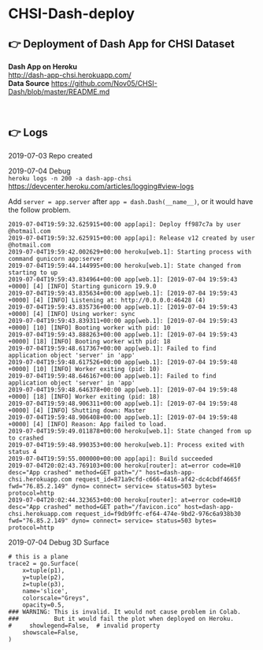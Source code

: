 # CHSI-Dash-deploy

## :point_right: Deployment of Dash App for CHSI Dataset  

**Dash App on Heroku**  
http://dash-app-chsi.herokuapp.com/  
**Data Source** 
https://github.com/Nov05/CHSI-Dash/blob/master/README.md

<br>

## :point_right: Logs

2019-07-03 Repo created
  
2019-07-04 Debug  
`heroku logs -n 200 -a dash-app-chsi`  
https://devcenter.heroku.com/articles/logging#view-logs    

Add `server = app.server` after `app = dash.Dash(__name__)`, or it would have the follow problem.  
```
2019-07-04T19:59:32.625915+00:00 app[api]: Deploy ff987c7a by user @hotmail.com
2019-07-04T19:59:32.625915+00:00 app[api]: Release v12 created by user @hotmail.com
2019-07-04T19:59:42.002629+00:00 heroku[web.1]: Starting process with command gunicorn app:server
2019-07-04T19:59:44.144995+00:00 heroku[web.1]: State changed from starting to up
2019-07-04T19:59:43.834964+00:00 app[web.1]: [2019-07-04 19:59:43 +0000] [4] [INFO] Starting gunicorn 19.9.0
2019-07-04T19:59:43.835634+00:00 app[web.1]: [2019-07-04 19:59:43 +0000] [4] [INFO] Listening at: http://0.0.0.0:46428 (4)
2019-07-04T19:59:43.835736+00:00 app[web.1]: [2019-07-04 19:59:43 +0000] [4] [INFO] Using worker: sync
2019-07-04T19:59:43.839311+00:00 app[web.1]: [2019-07-04 19:59:43 +0000] [10] [INFO] Booting worker with pid: 10
2019-07-04T19:59:43.888263+00:00 app[web.1]: [2019-07-04 19:59:43 +0000] [18] [INFO] Booting worker with pid: 18
2019-07-04T19:59:48.617367+00:00 app[web.1]: Failed to find application object 'server' in 'app'
2019-07-04T19:59:48.617526+00:00 app[web.1]: [2019-07-04 19:59:48 +0000] [10] [INFO] Worker exiting (pid: 10)
2019-07-04T19:59:48.646167+00:00 app[web.1]: Failed to find application object 'server' in 'app'
2019-07-04T19:59:48.646378+00:00 app[web.1]: [2019-07-04 19:59:48 +0000] [18] [INFO] Worker exiting (pid: 18)
2019-07-04T19:59:48.906311+00:00 app[web.1]: [2019-07-04 19:59:48 +0000] [4] [INFO] Shutting down: Master
2019-07-04T19:59:48.906408+00:00 app[web.1]: [2019-07-04 19:59:48 +0000] [4] [INFO] Reason: App failed to load.
2019-07-04T19:59:49.011878+00:00 heroku[web.1]: State changed from up to crashed
2019-07-04T19:59:48.990353+00:00 heroku[web.1]: Process exited with status 4
2019-07-04T19:59:55.000000+00:00 app[api]: Build succeeded
2019-07-04T20:02:43.769103+00:00 heroku[router]: at=error code=H10 desc="App crashed" method=GET path="/" host=dash-app-chsi.herokuapp.com request_id=871a9cfd-c666-4416-af42-dc4cbdf4665f fwd="76.85.2.149" dyno= connect= service= status=503 bytes= protocol=http
2019-07-04T20:02:44.323653+00:00 heroku[router]: at=error code=H10 desc="App crashed" method=GET path="/favicon.ico" host=dash-app-chsi.herokuapp.com request_id=f9db9ffc-ef64-474e-9bd2-976c6a938b30 fwd="76.85.2.149" dyno= connect= service= status=503 bytes= protocol=http
```

2019-07-04 Debug 3D Surface
```
# this is a plane
trace2 = go.Surface(
    x=tuple(p1),
    y=tuple(p2),
    z=tuple(p3),
    name='slice',
    colorscale="Greys",
    opacity=0.5,
### WARNING: This is invalid. It would not cause problem in Colab.
###          But it would fail the plot when deployed on Heroku.
#     showlegend=False,  # invalid property
    showscale=False,
)
```
